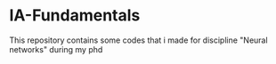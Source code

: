 # IA-Fundamentals
This repository contains some codes that i made for discipline "Neural networks" during my phd
